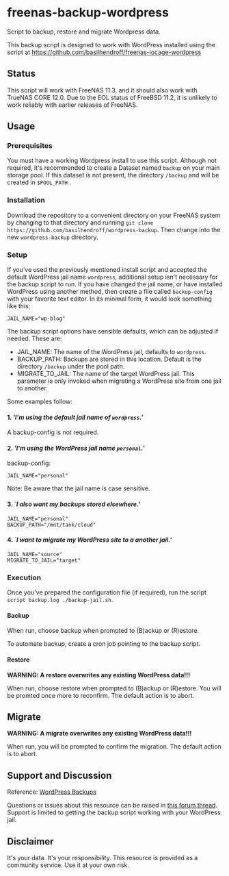 # freenas-backup-wordpress

Script to backup, restore and migrate Wordpress data. 

This backup script is designed to work with WordPress installed using the script at https://github.com/basilhendroff/freenas-iocage-wordpress

## Status
This script will work with FreeNAS 11.3, and it should also work with TrueNAS CORE 12.0.  Due to the EOL status of FreeBSD 11.2, it is unlikely to work reliably with earlier releases of FreeNAS.

## Usage

### Prerequisites
You must have a working Wordpress install to use this script. Although not required, it's recommended to create a Dataset named `backup` on your main storage pool. If this dataset is not present, the directory `/backup` and will be created in `$POOL_PATH`
.
### Installation
Download the repository to a convenient directory on your FreeNAS system by changing to that directory and running `git clone https://github.com/basilhendroff/wordpress-backup`.  Then change into the new `wordpress-backup` directory.

### Setup
If you've used the previously mentioned install script and accepted the default WordPress jail name `wordpress`, additional setup isn't necessary for the backup script to run. If you have changed the jail name, or have installed WordPress using another method, then create a file called `backup-config` with your favorite text editor.  In its minimal form, it would look something like this:

```
JAIL_NAME="wp-blog"
```
The backup script options have sensible defaults, which can be adjusted if needed. These are:

- JAIL_NAME: The name of the WordPress jail, defaults to `wordpress`.
- BACKUP_PATH: Backups are stored in this location. Default is the directory `/backup` under the pool path.
- MIGRATE_TO_JAIL: The name of the target WordPress jail. This parameter is only invoked when migrating a WordPress site from one jail to another.

Some examples follow:

#### 1. *'I'm using the default jail name of `wordpress`.'*
A backup-config is not required.

#### 2. *'I'm using the WordPress jail name `personal`.'*
backup-config:
```
JAIL_NAME="personal"
```
Note: Be aware that the jail name is case sensitive.

#### 3. *`I also want my backups stored elsewhere.'*
```
JAIL_NAME="personal"
BACKUP_PATH="/mnt/tank/cloud"
```

#### 4. *`I want to migrate my WordPress site to a another jail.'*
```
JAIL_NAME="source"
MIGRATE_TO_JAIL="target"
```

### Execution
Once you've prepared the configuration file (if required), run the script `script backup.log ./backup-jail.sh`.

#### Backup
When run, choose backup when prompted to (B)ackup or (R)estore. 

To automate backup, create a cron job pointing to the backup script.

#### Restore
**WARNING: A restore overwrites any existing WordPress data!!!**

When run, choose restore when prompted to (B)ackup or (R)estore. You will be promted once more to reconfirm. The default action is to abort.

## Migrate
**WARNING: A migrate overwrites any existing WordPress data!!!**

When run, you will be prompted to confirm the migration. The default action is to abort.

## Support and Discussion
Reference: [WordPress Backups](https://wordpress.org/support/article/wordpress-backups/)

Questions or issues about this resource can be raised in [this forum thread](). Support is limited to getting the backup script working with your WordPress jail. 

## Disclaimer
It's your data. It's your responsibility. This resource is provided as a community service. Use it at your own risk.
